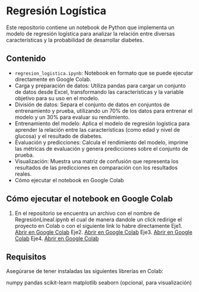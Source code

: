 # Regresión Logística
Este repositorio contiene un notebook de Python que implementa un modelo de regresión logística para analizar la relación entre diversas características y la probabilidad de desarrollar diabetes.

## Contenido
- `regresion_logistica.ipynb`: Notebook en formato que se puede ejecutar directamente en Google Colab.
- Carga y preparación de datos: Utiliza pandas para cargar un conjunto de datos desde Excel, transformando las características y la variable objetivo para su uso en el modelo.
- División de datos: Separa el conjunto de datos en conjuntos de entrenamiento y prueba, utilizando un 70% de los datos para entrenar el modelo y un 30% para evaluar su rendimiento.
- Entrenamiento del modelo: Aplica el modelo de regresión logística para aprender la relación entre las características (como edad y nivel de glucosa) y el resultado de diabetes.
- Evaluación y predicciones: Calcula el rendimiento del modelo, imprime las métricas de evaluación y genera predicciones sobre el conjunto de prueba.
- Visualización: Muestra una matriz de confusión que representa los resultados de las predicciones en comparación con los resultados reales.
- Cómo ejecutar el notebook en Google Colab

## Cómo ejecutar el notebook en Google Colab

1. En el repositorio se encuentra un archivo con el nombre de RegresiónLineal.ipynb el cual de manera dandole un click redirige el proyecto en Colab
   o con el siguiente link lo habre directamente
   Eje1.
   [Abrir en Google Colab](https://colab.research.google.com/drive/1-AdHp65PFn6GNEOq85OF1E3vNv-ptiFu#scrollTo=FE2Zvk6I3D_4)
   Eje2.
   [Abrir en Google Colab](https://colab.research.google.com/drive/1bw0fDxxZM6_IA7xwaQkejTmJHHyAvF7O)
   Eje3.
   [Abrir en Google Colab](https://colab.research.google.com/drive/1qCe3uAO0rj_MNqp916Wi7JZXT4Ap-QAj#scrollTo=3byaV-RVpMoo)
   Eje4.
   [Abrir en Google Colab](https://colab.research.google.com/drive/1VvNc8xhESVhvEHSl0Pk6w6-EnKEas7no)

## Requisitos
Asegúrarse de tener instaladas las siguientes librerías en Colab:

numpy
pandas
scikit-learn
matplotlib
seaborn (opcional, para visualización)

